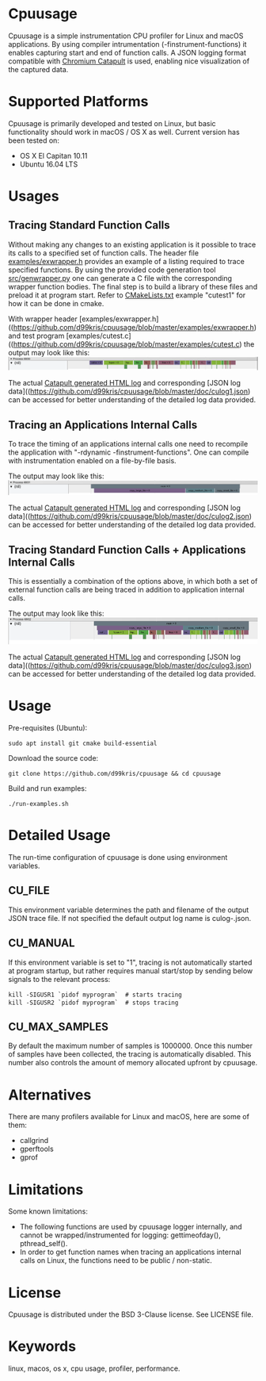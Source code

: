 Cpuusage
========
Cpuusage is a simple instrumentation CPU profiler for Linux and macOS applications.
By using compiler intrumentation (-finstrument-functions) it enables capturing start and end of function
calls. A JSON logging format compatible with
[Chromium Catapult](https://github.com/catapult-project/catapult) is used, enabling nice visualization
of the captured data.

Supported Platforms
===================
Cpuusage is primarily developed and tested on Linux, but basic
functionality should work in macOS / OS X as well. Current version has been tested on:
- OS X El Capitan 10.11
- Ubuntu 16.04 LTS

Usages
======
Tracing Standard Function Calls
-------------------------------
Without making any changes to an existing application is it possible to trace its calls to a specified
set of function calls. The header file
[examples/exwrapper.h](https://github.com/d99kris/cpuusage/blob/master/examples/exwrapper.h)
provides an example of a listing required to trace specified functions. By using the provided code
generation tool
[src/genwrapper.py](https://github.com/d99kris/cpuusage/blob/master/src/genwrapper.py) one can
generate a C file with the corresponding wrapper function bodies. The final step is to build a library of
these files and preload it at program start. Refer to 
[CMakeLists.txt](https://github.com/d99kris/cpuusage/blob/master/CMakeLists.txt) example
"cutest1" for how it can be done in cmake.

With wrapper header
[examples/exwrapper.h]((https://github.com/d99kris/cpuusage/blob/master/examples/exwrapper.h)
and test program
[examples/cutest.c]((https://github.com/d99kris/cpuusage/blob/master/examples/cutest.c)
the output may look like this:
![culog1 screenshot](/doc/culog1.png)

The actual
[Catapult generated HTML log](https://raw.githubusercontent.com/d99kris/cpuusage/master/doc/culog1.html)
and corresponding
[JSON log data]((https://github.com/d99kris/cpuusage/blob/master/doc/culog1.json)
can be accessed for better understanding of the detailed log data provided.

Tracing an Applications Internal Calls
--------------------------------------
To trace the timing of an applications internal calls one need to recompile the application with 
"-rdynamic -finstrument-functions". One can compile with instrumentation enabled on a file-by-file basis.

The output may look like this:
![culog2 screenshot](/doc/culog2.png)

The actual
[Catapult generated HTML log](https://raw.githubusercontent.com/d99kris/cpuusage/master/doc/culog2.html)
and corresponding
[JSON log data]((https://github.com/d99kris/cpuusage/blob/master/doc/culog2.json)
can be accessed for better understanding of the detailed log data provided.

Tracing Standard Function Calls + Applications Internal Calls
-------------------------------------------------------------
This is essentially a combination of the options above, in which both a set of external function calls
are being traced in addition to application internal calls.

The output may look like this:
![culog3 screenshot](/doc/culog3.png)

The actual
[Catapult generated HTML log](https://raw.githubusercontent.com/d99kris/cpuusage/master/doc/culog3.html)
and corresponding
[JSON log data]((https://github.com/d99kris/cpuusage/blob/master/doc/culog3.json)
can be accessed for better understanding of the detailed log data provided.

Usage
=====
Pre-requisites (Ubuntu):

    sudo apt install git cmake build-essential

Download the source code:

    git clone https://github.com/d99kris/cpuusage && cd cpuusage

Build and run examples:

    ./run-examples.sh
    
Detailed Usage
==============
The run-time configuration of cpuusage is done using environment variables.

CU_FILE
-------
This environment variable determines the path and filename of the output JSON trace file. If not
specified the default output log name is culog-<PID>.json.

CU_MANUAL
---------
If this environment variable is set to "1", tracing is not automatically started at program startup, but
rather requires manual start/stop by sending below signals to the relevant process:

    kill -SIGUSR1 `pidof myprogram`  # starts tracing
    kill -SIGUSR2 `pidof myprogram`  # stops tracing

CU_MAX_SAMPLES
--------------
By default the maximum number of samples is 1000000. Once this number of samples have been collected, the
tracing is automatically disabled. This number also controls the amount of memory allocated upfront by
cpuusage.

Alternatives
============
There are many profilers available for Linux and macOS, here are some of them:
- callgrind
- gperftools
- gprof

Limitations
===========
Some known limitations:
- The following functions are used by cpuusage logger internally, and cannot be wrapped/instrumented for logging: gettimeofday(), pthread_self().
- In order to get function names when tracing an applications internal calls on Linux, the functions need to be public / non-static.

License
=======
Cpuusage is distributed under the BSD 3-Clause license. See LICENSE file.

Keywords
========
linux, macos, os x, cpu usage, profiler, performance.

